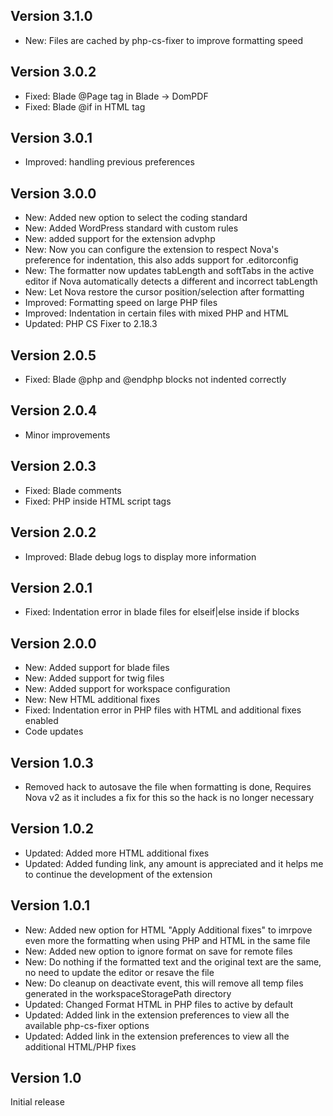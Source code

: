 ## Version 3.1.0

- New: Files are cached by php-cs-fixer to improve formatting speed

## Version 3.0.2

- Fixed: Blade @Page tag in Blade -> DomPDF
- Fixed: Blade @if in HTML tag 

## Version 3.0.1

- Improved: handling previous preferences

## Version 3.0.0

- New: Added new option to select the coding standard
- New: Added WordPress standard with custom rules
- New: added support for the extension advphp
- New: Now you can configure the extension to respect Nova's preference for indentation, this also adds support for .editorconfig
- New: The formatter now updates tabLength and softTabs in the active editor if Nova automatically detects a different and incorrect tabLength
- New: Let Nova restore the cursor position/selection after formatting
- Improved: Formatting speed on large PHP files
- Improved: Indentation in certain files with mixed PHP and HTML
- Updated: PHP CS Fixer to 2.18.3

## Version 2.0.5

- Fixed: Blade @php and @endphp blocks not indented correctly

## Version 2.0.4

- Minor improvements

## Version 2.0.3

- Fixed: Blade comments
- Fixed: PHP inside HTML script tags

## Version 2.0.2

- Improved: Blade debug logs to display more information

## Version 2.0.1

- Fixed: Indentation error in blade files for elseif|else inside if blocks

## Version 2.0.0

- New: Added support for blade files
- New: Added support for twig files
- New: Added support for workspace configuration
- New: New HTML additional fixes
- Fixed: Indentation error in PHP files with HTML and additional fixes enabled
- Code updates

## Version 1.0.3

- Removed hack to autosave the file when formatting is done, Requires Nova v2 as it includes a fix for this so the hack is no longer necessary

## Version 1.0.2

- Updated: Added more HTML additional fixes
- Updated: Added funding link, any amount is appreciated and it helps me to continue the development of the extension

## Version 1.0.1

- New: Added new option for HTML "Apply Additional fixes" to imrpove even more the formatting when using PHP and HTML in the same file
- New: Added new option to ignore format on save for remote files
- New: Do nothing if the formatted text and the original text are the same, no need to update the editor or resave the file
- New: Do cleanup on deactivate event, this will remove all temp files generated in the workspaceStoragePath directory
- Updated: Changed Format HTML in PHP files to active by default
- Updated: Added link in the extension preferences to view all the available php-cs-fixer options
- Updated: Added link in the extension preferences to view all the additional HTML/PHP fixes

## Version 1.0

Initial release
